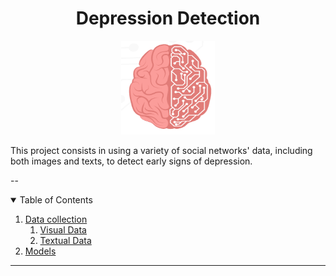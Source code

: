<div align="center">
 <h1 align="center"> Depression Detection</h1>

 <img src="Screenshots/brain.png" alt="Logo-brain" width="150" height="150">
  
</div>


This project consists in using a variety of social networks' data, including both images and texts, to detect early signs of depression.

--

<!-- List of table of contents -->
<details open="open">
  <summary name="tbc"> Table of Contents</summary>

  <ol>
    <li> <a href="#">Data collection </a> 
       <ol>
          <li> <a href="#">Visual Data</a> </li>
          <li> <a href="#">Textual Data</a> </li>
     </ol>
    </li>
    <li> <a href="#">Models</a> </li>


  </ol>
</details>
 

---
